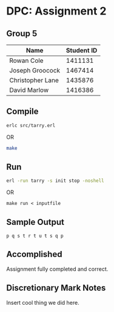# DPC: Assignment 2

## Group 5
Name | Student ID
--- | ---
Rowan Cole | 1411131
Joseph Groocock | 1467414
Christopher Lane | 1435876
David Marlow | 1416386

## Compile
```bash
erlc src/tarry.erl
```
OR
```bash
make
```

## Run
```bash
erl -run tarry -s init stop -noshell
```
OR
```
make run < inputfile
```

## Sample Output
```text
p q s t r t u t s q p
```

## Accomplished
Assignment fully completed and correct.

## Discretionary Mark Notes
Insert cool thing we did here.